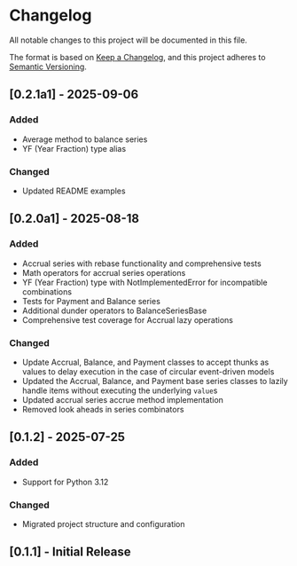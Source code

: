 # Changelog

All notable changes to this project will be documented in this file.

The format is based on [Keep a Changelog](https://keepachangelog.com/en/1.0.0/),
and this project adheres to [Semantic Versioning](https://semver.org/spec/v2.0.0.html).

## [0.2.1a1] - 2025-09-06

### Added
- Average method to balance series
- YF (Year Fraction) type alias

### Changed
- Updated README examples

## [0.2.0a1] - 2025-08-18

### Added
- Accrual series with rebase functionality and comprehensive tests
- Math operators for accrual series operations
- YF (Year Fraction) type with NotImplementedError for incompatible combinations
- Tests for Payment and Balance series
- Additional dunder operators to BalanceSeriesBase
- Comprehensive test coverage for Accrual lazy operations

### Changed
- Update Accrual, Balance, and Payment classes to accept thunks as values to delay execution in the case of circular event-driven models
- Updated the Accrual, Balance, and Payment base series classes to lazily handle items without executing the underlying `value`s
- Updated accrual series accrue method implementation
- Removed look aheads in series combinators

## [0.1.2] - 2025-07-25

### Added
- Support for Python 3.12

### Changed
- Migrated project structure and configuration

## [0.1.1] - Initial Release